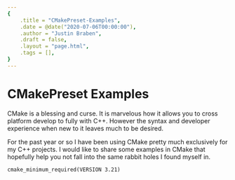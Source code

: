 ```yaml
---
{
    .title = "CMakePreset-Examples",
    .date = @date("2020-07-06T00:00:00"),
    .author = "Justin Braben",
    .draft = false,
    .layout = "page.html",
    .tags = [],
}  
--- 
```


# CMakePreset Examples

CMake is a blessing and curse. It is marvelous how it allows you to cross platform develop to fully
with C++. However the syntax and developer experience when new to it leaves much to be desired.

For the past year or so I have been using CMake pretty much exclusively for my C++ projects. I would like to 
share some examples in CMake that hopefully help you not fall into the same rabbit holes I found myself in.


```
cmake_minimum_required(VERSION 3.21)
```